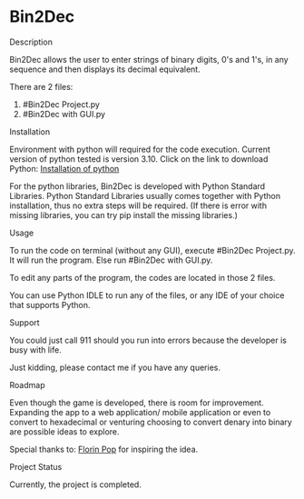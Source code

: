 # Bin2Dec
Description

Bin2Dec allows the user to enter strings of binary digits, 0's and 1's, in any sequence and then displays its decimal equivalent.

There are 2 files:

1. #Bin2Dec Project.py
2. #Bin2Dec with GUI.py

Installation

Environment with python will required for the code execution. Current version of python tested is version 3.10. Click on the link to download Python:
[Installation of python](https://www.python.org/downloads/)

For the python libraries, Bin2Dec is developed with Python Standard Libraries. Python Standard Libraries usually comes together with Python installation, thus no extra steps will be required. (If there is error with missing libraries, you can try pip install the missing libraries.)

Usage

To run the code on terminal (without any GUI), execute #Bin2Dec Project.py. It will run the program. Else run #Bin2Dec with GUI.py.

To edit any parts of the program, the codes are  located in those 2 files.

You can use Python IDLE to run any of the files, or any IDE of your choice that supports Python.

Support

You could just call 911 should you run into errors because the developer is busy with life.

Just kidding, please contact me if you have any queries.

Roadmap

Even though the game is developed, there is room for improvement. Expanding the app to a web application/ mobile application or even to convert to hexadecimal or venturing choosing to convert denary into binary are possible ideas to explore.

Special thanks to:
[Florin Pop](https://github.com/florinpop17/app-ideas) for inspiring the idea.

Project Status

Currently, the project is completed.
